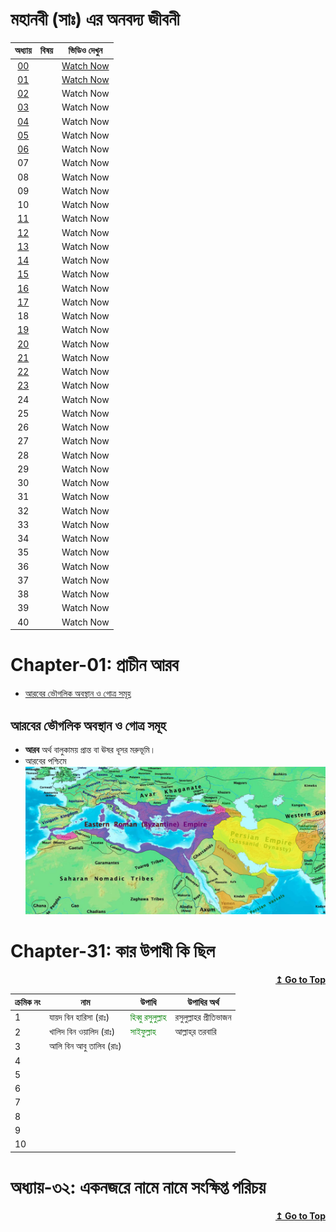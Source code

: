 # মহানবী (সাঃ) এর অনবদ্য জীবনী

|                           অধ্যায়                            |                           বিষয়                            |  ভিডিও দেখুন  |
| :---------------------------------------------------------: | :-------------------------------------------------------: | :-----------: |
|                           [00]()                            |                           []()                            | [Watch Now]() |
|                           [01]()                            |                           []()                            | [Watch Now]() |
|                           [02]()                            |                           []()                            |   Watch Now   |
|                           [03]()                            |                           [](#)                           |   Watch Now   |
|                           [04](#)                           |                           [](#)                           |   Watch Now   |
|                           [05](#)                           |                           [](#)                           |   Watch Now   |
|                           [06](#)                           |                           [](#)                           |   Watch Now   |
|                             07                              |                                                           |   Watch Now   |
|                             08                              |                                                           |   Watch Now   |
|                             09                              |                                                           |   Watch Now   |
|                             10                              |                                                           |   Watch Now   |
|       [11](#chapter-11-css-position-z-index-overflow)       |       [](#chapter-11-css-position-z-index-overflow)       |   Watch Now   |
|        [12](#chapter-12-css-float-display-alignment)        |        [](#chapter-12-css-float-display-alignment)        |   Watch Now   |
|                [13](#chapter-13-css-flexbox)                |                [](#chapter-13-css-flexbox)                |   Watch Now   |
|               [14](#chapter-14-css-selectors)               |               [](#chapter-14-css-selectors)               |   Watch Now   |
|           [15](#chapter-15-css-text-fonts--icons)           |           [](#chapter-15-css-text-fonts--icons)           |   Watch Now   |
| [16](#chapter-16-css-links-lists-tables-display--max-width) | [](#chapter-16-css-links-lists-tables-display--max-width) |   Watch Now   |
|    [17](#chapter-17-css-image-gallery-and-image-sprites)    |    [](#chapter-17-css-image-gallery-and-image-sprites)    |   Watch Now   |
|                             18                              |                                                           |   Watch Now   |
|  [19](#chapter-19-visualize-and-play-with-css-properties)   |  [](#chapter-19-visualize-and-play-with-css-properties)   |   Watch Now   |
|              [20](#chapter-20-css-grid-layout)              |              [](#chapter-20-css-grid-layout)              |   Watch Now   |
|               [21](#chapter-21-css-gradient)                |               [](#chapter-21-css-gradient)                |   Watch Now   |
|         [22](#chapter-22-css-2d-and-3d-transforms)          |         [](#chapter-22-css-2d-and-3d-transforms)          |   Watch Now   |
|              [23](#chapter-23-css-animations)               |              [](#chapter-23-css-animations)               |   Watch Now   |
|                             24                              |                                                           |   Watch Now   |
|                             25                              |                                                           |   Watch Now   |
|                             26                              |                                                           |   Watch Now   |
|                             27                              |                                                           |   Watch Now   |
|                             28                              |                                                           |   Watch Now   |
|                             29                              |                                                           |   Watch Now   |
|                             30                              |                                                           |   Watch Now   |
|                             31                              |                                                           |   Watch Now   |
|                             32                              |                                                           |   Watch Now   |
|                             33                              |                                                           |   Watch Now   |
|                             34                              |                                                           |   Watch Now   |
|                             35                              |                                                           |   Watch Now   |
|                             36                              |                                                           |   Watch Now   |
|                             37                              |                                                           |   Watch Now   |
|                             38                              |                                                           |   Watch Now   |
|                             39                              |                                                           |   Watch Now   |
|                             40                              |                                                           |   Watch Now   |

# Chapter-01: প্রাচীন আরব

- [আরবের ভৌগলিক অবস্থান ও গোত্র সমূহ](#আরবের-ভৌগলিক-অবস্থান-ও-গোত্র-সমূহ)

## আরবের ভৌগলিক অবস্থান ও গোত্র সমূহ

- **আরব** অর্থ বালুকাময় প্রান্ত বা ঊষর ধূসর মরুভূমি।
- আরবের পশ্চিমে
  ![Ancient Arab Map](./images/byzantine--persian-empires-in-the-7th-century.png)

# Chapter-31: কার উপাধী কি ছিল

<div align="right">
    <b><a href="#মহানবী-সাঃ-এর-অনবদ্য-জীবনী">↥ Go to Top</a></b>
</div>

| **ক্রমিক নং** | **নাম**                 | **উপাধি**                                    | **উপাধির অর্থ**        |
| ------------- | ----------------------- | -------------------------------------------- | ---------------------- |
| 1             | যায়দ বিন হারিসা (রাঃ)   | <font color="green">হিব্বু রসুলুল্লাহ</font> | রসুলুল্লাহর প্রীতিভাজন |
| 2             | খালিদ বিন ওয়ালিদ (রাঃ)  | <font color="green">সাইফুল্লাহ</font>        | আল্লাহ্‌র তরবারি       |
| 3             | আলি বিন আবু তালিব (রাঃ) | <font color=""></font>                       |                        |
| 4             |                         | <font color=""></font>                       |                        |
| 5             |                         | <font color=""></font>                       |                        |
| 6             |                         | <font color=""></font>                       |                        |
| 7             |                         | <font color=""></font>                       |                        |
| 8             |                         | <font color=""></font>                       |                        |
| 9             |                         | <font color=""></font>                       |                        |
| 10            |                         | <font color=""></font>                       |                        |

# অধ্যায়-৩২: একনজরে নামে নামে সংক্ষিপ্ত পরিচয়

<div align="right">
    <b><a href="#মহানবী-সাঃ-এর-অনবদ্য-জীবনী">↥ Go to Top</a></b>
</div>
